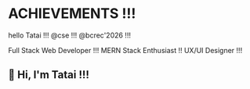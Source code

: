 # ACHIEVEMENTS !!!
hello Tatai !!!
@cse !!!
@bcrec'2026 !!!
<!DOCTYPE html>

Full Stack Web Developer !!!
MERN Stack Enthusiast !!
UX/UI Designer !!!

## 👋 Hi, I'm Tatai !!!
